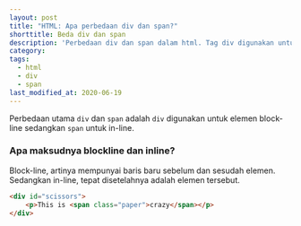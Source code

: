 ```yaml
---
layout: post
title: "HTML: Apa perbedaan div dan span?"
shorttitle: Beda div dan span
description: 'Perbedaan div dan span dalam html. Tag div digunakan untuk block sedang span untuk inline.'
category:
tags:
  - html
  - div
  - span
last_modified_at: 2020-06-19
---
```


Perbedaan utama `div` dan `span` adalah `div` digunakan untuk elemen block-line sedangkan `span` untuk in-line.

### Apa maksudnya blockline dan inline?

Block-line, artinya mempunyai baris baru sebelum dan sesudah elemen. Sedangkan in-line, tepat disetelahnya adalah elemen tersebut.

```html
<div id="scissors">
    <p>This is <span class="paper">crazy</span></p>
</div>
```
